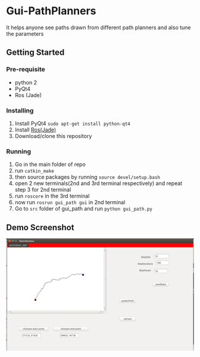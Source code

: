 # Gui-PathPlanners
It helps anyone see paths drawn from different path planners and also tune the parameters
## Getting Started
### Pre-requisite
- python 2
- PyQt4
- Ros (Jade)
### Installing
1. Install PyQt4 `sudo apt-get install python-qt4`
2. Install [Ros(Jade)](http://wiki.ros.org/jade/Installation/Ubuntu)
3. Download/clone this repository

### Running
1. Go in the main folder of repo
2. run `catkin_make`
3. then source packages by running `source devel/setup.bash`
4. open 2 new terminals(2nd and 3rd terminal respectively) and repeat step 3 for 2nd terminal 
5. run `roscore` in the 3rd terminal
6. now run `rosrun gui_path gui` in 2nd terminal
7. Go to `src` folder of gui_path and run `python gui_path.py`

## Demo Screenshot
![screenshot](planner.png "Demo for this gui")
